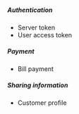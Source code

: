 ##### Authentication
- Server token
- User access token
##### Payment
- Bill payment
##### Sharing information
- Customer profile
